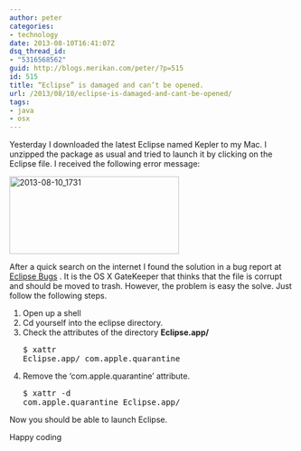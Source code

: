 ```yaml
---
author: peter
categories:
- technology
date: 2013-08-10T16:41:07Z
dsq_thread_id:
- "5316568562"
guid: http://blogs.merikan.com/peter/?p=515
id: 515
title: “Eclipse” is damaged and can’t be opened.
url: /2013/08/10/eclipse-is-damaged-and-cant-be-opened/
tags:
- java
- osx
---
```


Yesterday I downloaded the latest Eclipse named Kepler to my Mac. I unzipped the package as usual and tried to launch it by clicking on the Eclipse file. I received the following error message:

<a href="http://blogs.merikan.com/peter/files/2013/08/2013-08-10_1731.png" rel="lightbox[515]"><img class="alignnone size-medium wp-image-516" alt="2013-08-10_1731" src="http://blogs.merikan.com/peter/files/2013/08/2013-08-10_1731-300x137.png" width="300" height="137" srcset="https://blogs.merikan.com/peter/files/2013/08/2013-08-10_1731-300x137.png 300w, https://blogs.merikan.com/peter/files/2013/08/2013-08-10_1731.png 420w" sizes="(max-width: 300px) 100vw, 300px" /></a>

<p dir="ltr">
  After a quick search on the internet I found the solution in a bug report at <a href="https://bugs.eclipse.org/bugs/show_bug.cgi?id=398450">Eclipse Bugs</a> . It is the OS X GateKeeper that thinks that the file is corrupt and should be moved to trash. However, the problem is easy the solve. Just follow the following steps.
</p>

  1. Open up a shell
  2. Cd yourself into the eclipse directory.
  3. Check the attributes of the directory **Eclipse.app/** <pre class="brush: bash; title: ; notranslate" title="">$ xattr Eclipse.app/
com.apple.quarantine
</pre>

  4. Remove the ‘com.apple.quarantine’ attribute. <pre class="brush: bash; title: ; notranslate" title="">$ xattr -d com.apple.quarantine Eclipse.app/
</pre>

<p dir="ltr">
  Now you should be able to launch Eclipse.
</p>

<p dir="ltr">
  Happy coding
</p>

